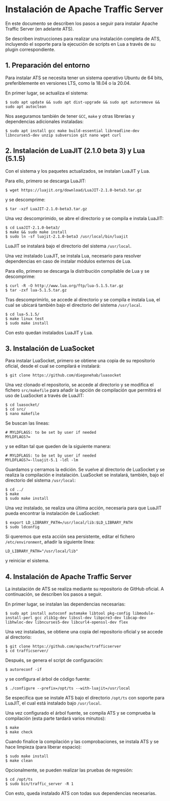 # Instalación de Apache Traffic Server

En este documento se describen los pasos a seguir para instalar Apache Traffic Server (en adelante ATS).

Se describen instrucciones para realizar una instalación completa de ATS, incluyendo el soporte para la ejecución de scripts en Lua a través de su plugin correspondiente.

## 1. Preparación del entorno

Para instalar ATS se necesita tener un sistema operativo Ubuntu de 64 bits, preferiblemente en versiones LTS, como la 18.04 o la 20.04.

En primer lugar, se actualiza el sistema:

```
$ sudo apt update && sudo apt dist-upgrade && sudo apt autoremove && sudo apt autoclean
```

Nos aseguramos también de tener `GCC`, `make` y otras librerías y dependencias adicionales instaladas:

```
$ sudo apt install gcc make build-essential libreadline-dev libncurses5-dev unzip subversion git nano wget curl
```

## 2. Instalación de LuaJIT (2.1.0 beta 3) y Lua (5.1.5)

Con el sistema y los paquetes actualizados, se instalan LuaJIT y Lua.

Para ello, primero se descarga LuaJIT:

```
$ wget https://luajit.org/download/LuaJIT-2.1.0-beta3.tar.gz
```

y se descomprime:

```
$ tar -xzf LuaJIT-2.1.0-beta3.tar.gz
```

Una vez descomprimido, se abre el directorio y se compila e instala LuaJIT:

```
$ cd LuaJIT-2.1.0-beta3/
$ make && sudo make install
$ sudo ln -sf luajit-2.1.0-beta3 /usr/local/bin/luajit
```

LuaJIT se instalará bajo el directorio del sistema `/usr/local`.

Una vez instalado LuaJIT, se instala Lua, necesario para resolver dependencias en caso de instalar módulos externos de Lua.

Para ello, primero se descarga la distribución compilable de Lua y se descomprime:

```
$ curl -R -O http://www.lua.org/ftp/lua-5.1.5.tar.gz
$ tar -zxf lua-5.1.5.tar.gz
```

Tras descomprimirlo, se accede al directorio y se compila e instala Lua, el cual se ubicará también bajo el directorio del sistema `/usr/local`.

```
$ cd lua-5.1.5/
$ make linux test
$ sudo make install
```

Con esto quedan instalados LuaJIT y Lua.

## 3. Instalación de LuaSocket

Para instalar LuaSocket, primero se obtiene una copia de su repositorio oficial, desde el cual se compilará e instalará:

```
$ git clone https://github.com/diegonehab/luasocket
```

Una vez clonado el repositorio, se accede al directorio y se modifica el fichero `src/makefile` para añadir la opción de compilación que permitirá el uso de LuaSocket a través de LuaJIT:

```
$ cd luasocket/
$ cd src/
$ nano makefile
```

Se buscan las líneas:

```
# MYLDFLAGS: to be set by user if needed
MYLDFLAGS?=
```

y se editan tal que queden de la siguiente manera:

```
# MYLDFLAGS: to be set by user if needed
MYLDFLAGS?=-lluajit-5.1 -ldl -lm
```

Guardamos y cerramos la edición. Se vuelve al directorio de LuaSocket y se realiza la compilación e instalación. LuaSocket se instalará, también, bajo el directorio del sistema `/usr/local`:

```
$ cd ../
$ make
$ sudo make install
```

Una vez instalado, se realiza una última acción, necesaria para que LuaJIT pueda encontrar la instalación de LuaSocket:

```
$ export LD_LIBRARY_PATH=/usr/local/lib:$LD_LIBRARY_PATH
$ sudo ldconfig
```

Si queremos que esta acción sea persistente, editar el fichero `/etc/environment`, añadir la siguiente línea:

```
LD_LIBRARY_PATH="/usr/local/lib"
```

y reiniciar el sistema.

## 4. Instalación de Apache Traffic Server

La instalación de ATS se realiza mediante su repositorio de GitHub oficial. A continuación, se describen los pasos a seguir.

En primer lugar, se instalan las dependencias necesarias:

```
$ sudo apt install autoconf automake libtool pkg-config libmodule-install-perl gcc zlib1g-dev libssl-dev libpcre3-dev libcap-dev libhwloc-dev libncurses5-dev libcurl4-openssl-dev flex
```

Una vez instaladas, se obtiene una copia del repositorio oficial y se accede al directorio:

```
$ git clone https://github.com/apache/trafficserver
$ cd trafficserver/
```

Después, se genera el script de configuración:

```
$ autoreconf -if
```

y se configura el árbol de código fuente:

```
$ ./configure --prefix=/opt/ts --with-luajit=/usr/local
```

Se especifica que se instale ATS bajo el directorio `/opt/ts` con soporte para LuaJIT, el cual está instalado bajo `/usr/local`.

Una vez configurado el árbol fuente, se compila ATS y se comprueba la compilación (esta parte tardará varios minutos):

```
$ make
$ make check
```

Cuando finalice la compilación y las comprobaciones, se instala ATS y se hace limpieza (para liberar espacio):

```
$ sudo make install
$ make clean
```

Opcionalmente, se pueden realizar las pruebas de regresión:

```
$ cd /opt/ts
$ sudo bin/traffic_server -R 1
```

Con esto, queda instalado ATS con todas sus dependencias necesarias.